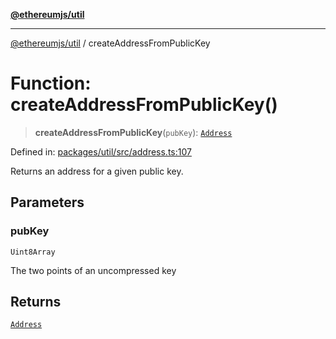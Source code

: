 [**@ethereumjs/util**](../README.md)

***

[@ethereumjs/util](../README.md) / createAddressFromPublicKey

# Function: createAddressFromPublicKey()

> **createAddressFromPublicKey**(`pubKey`): [`Address`](../classes/Address.md)

Defined in: [packages/util/src/address.ts:107](https://github.com/Dargon789/ethereumjs-monorepo/blob/master/packages/util/src/address.ts#L107)

Returns an address for a given public key.

## Parameters

### pubKey

`Uint8Array`

The two points of an uncompressed key

## Returns

[`Address`](../classes/Address.md)
